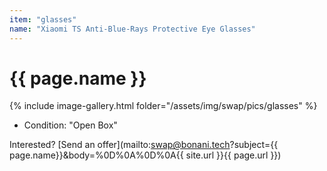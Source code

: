 ```yaml
---
item: "glasses"
name: "Xiaomi TS Anti-Blue-Rays Protective Eye Glasses"
---
```


# {{ page.name }}

{% include image-gallery.html folder="/assets/img/swap/pics/glasses" %}

- Condition: "Open Box"

Interested? [Send an offer](mailto:swap@bonani.tech?subject={{ page.name}}&body=%0D%0A%0D%0A{{ site.url }}{{ page.url }})
